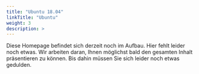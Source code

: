 ```yaml
---
title: "Ubuntu 18.04"
linkTitle: "Ubuntu"
weight: 3
description: >
---
```

Diese Homepage befindet sich derzeit noch im Aufbau. Hier fehlt leider noch etwas. Wir arbeiten daran, Ihnen möglichst bald den gesamten Inhalt präsentieren zu können. Bis dahin müssen Sie sich leider noch etwas gedulden.
